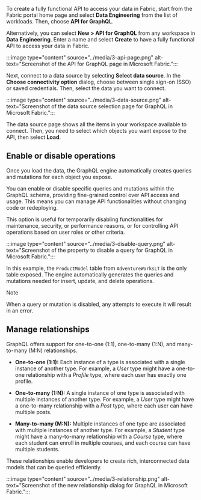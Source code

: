 To create a fully functional API to access your data in Fabric, start from the Fabric portal home page and select **Data Engineering** from the list of workloads. Then, choose **API for GraphQL**. 

Alternatively, you can select **New > API for GraphQL** from any workspace in **Data Engineering**. Enter a name and select **Create** to have a fully functional API to access your data in Fabric.

:::image type="content" source="../media/3-api-page.png" alt-text="Screenshot of the API for GraphQL page in Microsoft Fabric.":::

Next, connect to a data source by selecting **Select data source**. In the **Choose connectivity option** dialog, choose between single sign-on (SSO) or saved credentials. Then, select the data you want to connect.

:::image type="content" source="../media/3-data-source.png" alt-text="Screenshot of the data source selection page for GraphQL in Microsoft Fabric.":::

The data source page shows all the items in your workspace available to connect. Then, you need to select which objects you want expose to the API, then select **Load**.

## Enable or disable operations

Once you load the data, the GraphQL engine automatically creates queries and mutations for each object you expose.

You can enable or disable specific queries and mutations within the GraphQL schema, providing fine-grained control over API access and usage. This means you can manage API functionalities without changing code or redeploying.

This option is useful for temporarily disabling functionalities for maintenance, security, or performance reasons, or for controlling API operations based on user roles or other criteria.

:::image type="content" source="../media/3-disable-query.png" alt-text="Screenshot of the property to disable a query for GraphQL in Microsoft Fabric.":::

In this example, the `ProductModel` table from `AdventureWorksLT` is the only table exposed. The engine automatically generates the queries and mutations needed for insert, update, and delete operations.

> [!NOTE]
> When a query or mutation is disabled, any attempts to execute it will result in an error.

## Manage relationships

GraphQL offers support for one-to-one (1:1), one-to-many (1:N), and many-to-many (M:N) relationships.

- **One-to-one (1:1):** Each instance of a type is associated with a single instance of another type. For example, a *User* type might have a one-to-one relationship with a *Profile* type, where each user has exactly one profile.

- **One-to-many (1:N):** A single instance of one type is associated with multiple instances of another type. For example, a *User* type might have a one-to-many relationship with a *Post* type, where each user can have multiple posts.

- **Many-to-many (M:N):** Multiple instances of one type are associated with multiple instances of another type. For example, a *Student* type might have a many-to-many relationship with a *Course* type, where each student can enroll in multiple courses, and each course can have multiple students.

These relationships enable developers to create rich, interconnected data models that can be queried efficiently.

:::image type="content" source="../media/3-relationship.png" alt-text="Screenshot of the new relationship dialog for GraphQL in Microsoft Fabric.":::
